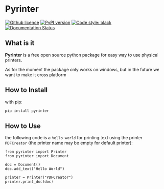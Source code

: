 # Pyrinter #
[![Github licence](https://img.shields.io/github/license/hodvak/pyrinter)](https://github.com/hodvak/pyrinter/blob/master/LICENSE)
[![PyPI version](https://img.shields.io/pypi/v/pyrinter)](https://pypi.org/project/pyrinter/)
[![Code style: black](https://img.shields.io/badge/code%20style-black-000000.svg)](https://github.com/psf/black)
[![Documentation Status](https://readthedocs.org/projects/pyrinter/badge/?version=latest)](https://pyrinter.readthedocs.io/en/latest/)
## What is it ##
**Pyrinter** is a free open source python package for easy way to use physical printers.  

As for the moment the package only works on windows, 
but in the future we want to make it cross platform

## How to Install ##
with pip:
```sh
pip install pyrinter
```

## How to Use ##
the following code is a `hello world` for printing text using the printer `PDFCreator` 
(the printer name may be empty for default printer):
```python3
from pyrinter import Printer
from pyrinter import Document

doc = Document()
doc.add_text("Hello World")

printer = Printer("PDFCreator")
printer.print_doc(doc)
```